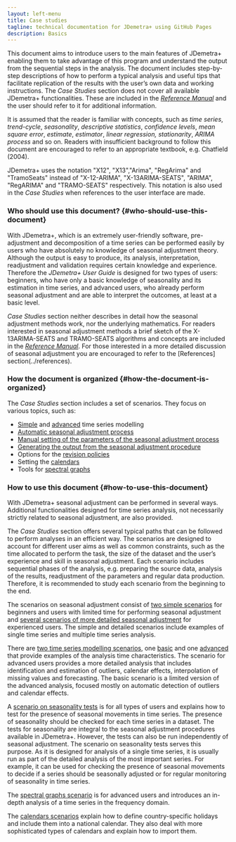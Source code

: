 ```yaml
---
layout: left-menu
title: Case studies
tagline: technical documentation for JDemetra+ using GitHub Pages
description: Basics
--- 
```


This document aims to introduce users to the main features of JDemetra+
enabling them to take advantage of this program and understand the
output from the sequential steps in the analysis. The document includes
step-by-step descriptions of how to perform a typical analysis and
useful tips that facilitate replication of the results with the user’s own
data and working instructions. The *Case Studies* section does not cover
all available JDemetra+ functionalities. These are included in the
[*Reference Manual*](../reference-manual/) and the user should refer to it for
additional information.

It is assumed that the reader is familiar with concepts, such as *time
series*, *trend-cycle*, *seasonality*, *descriptive statistics*,
*confidence levels*, *mean square error*, *estimate*, *estimator*,
*linear regression, stationarity*, *ARIMA process* and so on. Readers
with insufficient background to follow this document are encouraged to
refer to an appropriate textbook, e.g. Chatfield (2004).

JDemetra+ uses the notation "X12", "X13","Arima", "RegArima" and
"TramoSeats" instead of "X-12-ARIMA", "X-13ARIMA-SEATS", "ARIMA",
"RegARIMA" and "TRAMO-SEATS" respectively. This notation is also used in
the *Case Studies* when references to the user interface are
made.

### Who should use this document? {#who-should-use-this-document}

With JDemetra+, which is an extremely user-friendly software,
pre-adjustment and decomposition of a time series can be performed
easily by users who have absolutely no knowledge of seasonal adjustment
theory. Although the output is easy to produce, its analysis,
interpretation, readjustment and validation requires certain knowledge
and experience. Therefore the *JDemetra+ User Guide* is designed for two
types of users: beginners, who have only a basic knowledge of
seasonality and its estimation in time series, and advanced users, who
already perform seasonal adjustment and are able to interpret the
outcomes, at least at a basic level.

*Case Studies* section neither describes in detail how the seasonal
adjustment methods work, nor the underlying mathematics. For
readers interested in seasonal adjustment methods a brief
sketch of the X-13ARIMA-SEATS and TRAMO-SEATS algorithms and concepts
are included in the [*Reference Manual*](../reference-manual/). 
For those interested in a more detailed discussion of seasonal adjustment you are encouraged to refer to the [References] section(../references).

### How the document is organized {#how-the-document-is-organized}

The *Case Studies* section includes a set of scenarios. They focus on various topics, such as:
 - [Simple](../case-studies/modelling-basic.html) and [advanced](../case-studies/modelling-advanced.html) time series modelling
 - [Automatic seasonal adjustment process](../case-studies/simplesa.html)
 - [Manual setting of the parameters of the seasonal adjustment process](../case-studies/specification.html)
 - [Generating the output from the seasonal adjustment procedure](../case-studies/output.html)
 - Options for the [revision policies](../case-studies/revision.html)
 - Setting the [calendars](../case-studies/calendars-main.html)
 - Tools for [spectral graphs](../case-studies/spectralgraphs.html)
 

### How to use this document {#how-to-use-this-document}

With JDemetra+ seasonal adjustment can be performed in several ways.
Additional functionalities designed for time series analysis, not
necessarily strictly related to seasonal adjustment, are also provided.

The *Case Studies* section offers several typical paths that can be
followed to perform analyses in an efficient way. The scenarios are
designed to account for different user aims as well as common constraints, such
as the time allocated to perform the task, the size of the dataset and
the user’s experience and skill in seasonal adjustment. Each scenario
includes sequential phases of the analysis, e.g. preparing the source data,
analysis of the results, readjustment of the parameters and regular data
production. Therefore, it is recommended to study each scenario from the
beginning to the end.
 
The scenarios on seasonal adjustment consist of [two simple scenarios](../case-studies/simplesa.html)
for beginners and users with limited
time for performing seasonal adjustment and [several scenarios of more
detailed seasonal adjustment](../case-studies/detailedsa.html) for experienced users. The simple and
detailed scenarios include examples of single time
series and multiple time series analysis.

There are [two time series modelling scenarios](../case-studies/modelling-main.html), 
one [basic](../case-studies/modelling-basic.html) and one [advanced](../case-studies/modelling-basic.html)
that provide examples of the analysis time characteristics. The
scenario for advanced users provides a more detailed analysis that includes
identification and estimation of outliers, calendar effects,
interpolation of missing values and forecasting. The basic scenario is a
limited version of the advanced analysis, focused mostly on automatic
detection of outliers and calendar effects.

A [scenario on seasonality tests](../case-studies/seasonalitytests.html) 
is for all types of users and explains
how to test for the presence of seasonal movements in time series. The
presence of seasonality should be checked for each time series in a
dataset. The tests for seasonality are integral to the seasonal
adjustment procedures available in JDemetra+. However, the tests can also be
run independently of seasonal adjustment. The scenario on seasonality
tests serves this purpose. As it is designed for analysis of a single
time series, it is usually run as part of the detailed analysis of the most
important series. For example, it can be used for checking the presence
of seasonal movements to decide if a series should be seasonally
adjusted or for regular monitoring of seasonality in time series.

The [spectral graphs scenario](../case-studies/spectralgraphs.html) is for advanced users and introduces
an in-depth analysis of a time series in the frequency domain.

The [calendars scenarios](../case-studies/calendars-main.html) explain how to define country-specific holidays
and include them into a national calendar. They also deal with more
sophisticated types of calendars and explain how to import them.
